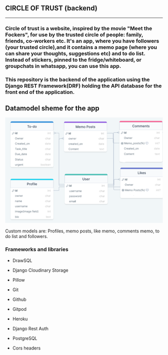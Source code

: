 ## CIRCLE OF TRUST (backend)
---

### Circle of trust is a website, inspired by the movie "Meet the Fockers", for use by the trusted circle of people: family, friends, co-workers etc. It's an app, where you have followers (your trusted circle),and it contains a memo page (where you can share your thoughts, suggestions etc) and to do list. Instead of stickers, pinned to the fridge/whiteboard, or groupchats in whatsapp, you can use this app. 
### This repository is the backend of the application using the Django REST Framework(DRF) holding the API database for the front end of the application.

## Datamodel sheme for the app

<img src="./assets/scheme1.png">

Custom models are: Profiles, memo posts, like memo, comments memo, to do list and followers.

### Frameworks and libraries

- DrawSQL
    
- Django Cloudinary Storage 
    
- Pillow 
    
- Git
    
- Github
    
- Gitpod
    
- Heroku
    
- Django Rest Auth

- PostgreSQL

- Cors headers




